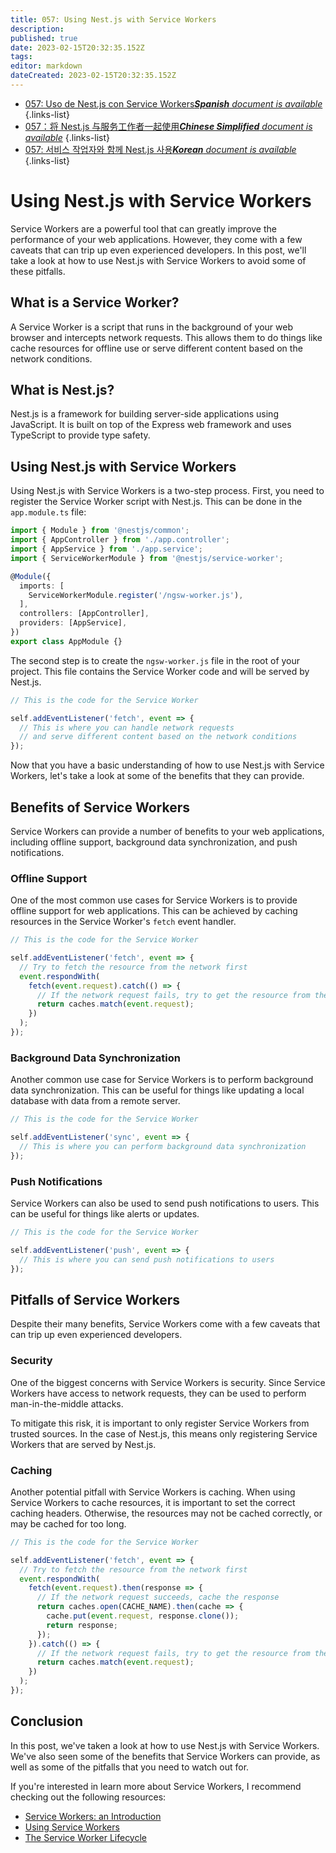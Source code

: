 ```yaml
---
title: 057: Using Nest.js with Service Workers
description: 
published: true
date: 2023-02-15T20:32:35.152Z
tags: 
editor: markdown
dateCreated: 2023-02-15T20:32:35.152Z
---
```


- [057: Uso de Nest.js con Service Workers***Spanish** document is available*](/es/Knowledge-base/Nest-js/Learning/057-using-nest-js-with-service-workers)
{.links-list}
- [057：将 Nest.js 与服务工作者一起使用***Chinese Simplified** document is available*](/zh/Knowledge-base/Nest-js/Learning/057-using-nest-js-with-service-workers)
{.links-list}
- [057: 서비스 작업자와 함께 Nest.js 사용***Korean** document is available*](/ko/Knowledge-base/Nest-js/Learning/057-using-nest-js-with-service-workers)
{.links-list}


# Using Nest.js with Service Workers

Service Workers are a powerful tool that can greatly improve the performance of your web applications. However, they come with a few caveats that can trip up even experienced developers. In this post, we'll take a look at how to use Nest.js with Service Workers to avoid some of these pitfalls.

## What is a Service Worker?

A Service Worker is a script that runs in the background of your web browser and intercepts network requests. This allows them to do things like cache resources for offline use or serve different content based on the network conditions.

## What is Nest.js?

Nest.js is a framework for building server-side applications using JavaScript. It is built on top of the Express web framework and uses TypeScript to provide type safety.

## Using Nest.js with Service Workers

Using Nest.js with Service Workers is a two-step process. First, you need to register the Service Worker script with Nest.js. This can be done in the `app.module.ts` file:

```typescript
import { Module } from '@nestjs/common';
import { AppController } from './app.controller';
import { AppService } from './app.service';
import { ServiceWorkerModule } from '@nestjs/service-worker';

@Module({
  imports: [
    ServiceWorkerModule.register('/ngsw-worker.js'),
  ],
  controllers: [AppController],
  providers: [AppService],
})
export class AppModule {}
```

The second step is to create the `ngsw-worker.js` file in the root of your project. This file contains the Service Worker code and will be served by Nest.js.

```javascript
// This is the code for the Service Worker

self.addEventListener('fetch', event => {
  // This is where you can handle network requests
  // and serve different content based on the network conditions
});
```

Now that you have a basic understanding of how to use Nest.js with Service Workers, let's take a look at some of the benefits that they can provide.

## Benefits of Service Workers

Service Workers can provide a number of benefits to your web applications, including offline support, background data synchronization, and push notifications.

### Offline Support

One of the most common use cases for Service Workers is to provide offline support for web applications. This can be achieved by caching resources in the Service Worker's `fetch` event handler.

```javascript
// This is the code for the Service Worker

self.addEventListener('fetch', event => {
  // Try to fetch the resource from the network first
  event.respondWith(
    fetch(event.request).catch(() => {
      // If the network request fails, try to get the resource from the cache
      return caches.match(event.request);
    })
  );
});
```

### Background Data Synchronization

Another common use case for Service Workers is to perform background data synchronization. This can be useful for things like updating a local database with data from a remote server.

```javascript
// This is the code for the Service Worker

self.addEventListener('sync', event => {
  // This is where you can perform background data synchronization
});
```

### Push Notifications

Service Workers can also be used to send push notifications to users. This can be useful for things like alerts or updates.

```javascript
// This is the code for the Service Worker

self.addEventListener('push', event => {
  // This is where you can send push notifications to users
});
```

## Pitfalls of Service Workers

Despite their many benefits, Service Workers come with a few caveats that can trip up even experienced developers.

### Security

One of the biggest concerns with Service Workers is security. Since Service Workers have access to network requests, they can be used to perform man-in-the-middle attacks.

To mitigate this risk, it is important to only register Service Workers from trusted sources. In the case of Nest.js, this means only registering Service Workers that are served by Nest.js.

### Caching

Another potential pitfall with Service Workers is caching. When using Service Workers to cache resources, it is important to set the correct caching headers. Otherwise, the resources may not be cached correctly, or may be cached for too long.

```javascript
// This is the code for the Service Worker

self.addEventListener('fetch', event => {
  // Try to fetch the resource from the network first
  event.respondWith(
    fetch(event.request).then(response => {
      // If the network request succeeds, cache the response
      return caches.open(CACHE_NAME).then(cache => {
        cache.put(event.request, response.clone());
        return response;
      });
    }).catch(() => {
      // If the network request fails, try to get the resource from the cache
      return caches.match(event.request);
    })
  );
});
```

## Conclusion

In this post, we've taken a look at how to use Nest.js with Service Workers. We've also seen some of the benefits that Service Workers can provide, as well as some of the pitfalls that you need to watch out for.

If you're interested in learn more about Service Workers, I recommend checking out the following resources:

- [Service Workers: an Introduction](https://developers.google.com/web/fundamentals/primers/service-workers)
- [Using Service Workers](https://developers.google.com/web/fundamentals/getting-started/primers/service-workers)
- [The Service Worker Lifecycle](https://developers.google.com/web/fundamentals/getting-started/primers/service-workers#the_serviceworker_lifecycle)